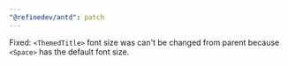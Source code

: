 ```yaml
---
"@refinedev/antd": patch
---
```


Fixed: `<ThemedTitle>` font size was can't be changed from parent because `<Space>` has the default font size.
